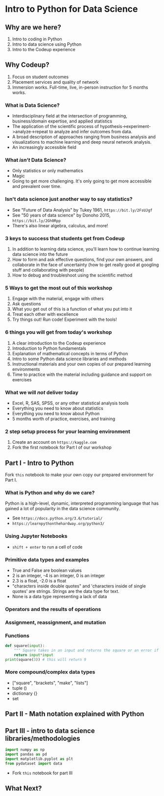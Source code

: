 # Intro to Python for Data Science

## Why are we here?
1. Intro to coding in Python
2. Intro to data science using Python
3. Intro to the Codeup experience

## Why Codeup?
1. Focus on student outcomes
2. Placement services and quality of network
3. Immersion works. Full-time, live, in-person instruction for 5 months works.

### What is Data Science?
- Interdisciplinary field at the intersection of programming, business/domain expertise, and applied statistics
- The application of the scientific process of hypothesis->experiment->analyze->repeat to analyze and infer outcomes from data.
- A broad description of approaches ranging from business analysis and visualizations to machine learning and deep neural network analysis.
- An increasingly accessible field

### What *isn't* Data Science?
- Only statistics or only mathematics
- Magic
- Going to get more challenging. It's only going to get more accessible and prevalent over time.

### Isn't data science just another way to say statistics?
- See "Future of Data Analysis" by Tukey 1961, `https://bit.ly/2FsUJgf`
- See "50 years of data science" by Donoho 2015, `https://bit.ly/2Gh0Rpp`
- There's also linear algebra, calculus, and more!

### 3 keys to success that students get from Codeup
1. In addition to learning data science, you'll learn how to continue learning data science into the future
2. How to form and ask effective questions, find your own answers, and collaborate in the face of uncertainty (how to get really good at googling stuff and collaborating with people)
3. How to debug and troubleshoot using the scientific method

### 5 Ways to get the most out of this workshop
1. Engage with the material, engage with others
2. Ask questions
3. What you get out of this is a function of what you put into it
4. Treat each other with excellence
5. Try things out! Run code! Experiment with the tools!

### 6 things you will get from today's workshop
1. A clear introduction to the Codeup experience
2. Introduction to Python fundamentals
3. Explanation of mathematical concepts in terms of Python
4. Intro to some Python data science libraries and methods
5. Instructional materials and your own copies of our prepared learning environments
6. Time to practice with the material including guidance and support on exercises

### What we will *not* deliver today
- Excel, R, SAS, SPSS, or any other statistical analysis tools
- Everything you need to know about statistics
- Everything you need to know about Python
- 5 months worth of practice, exercises, and training

### 2 step setup process for your learning environment
1. Create an account on `https://kaggle.com`
2. Fork the first notebook for Part I of our workshop

## Part I - Intro to Python
Fork `this` notebook to make your own copy our prepared environment for Part I.

### What is Python and why do we care?
Python is a high-level, dynamic, interpreted programming language that has gained a lot of popularity in the data science community.

- See `https://docs.python.org/3.6/tutorial/` 
- `https://learnpythonthehardway.org/python3/`

### Using Jupyter Notebooks
- `shift + enter` to run a cell of code

### Primitive data types and examples
- True and False are boolean values
- 2 is an integer, -4 is an integer, 0 is an integer
- 2.3 is a float, -2.0 is a float
- "characters inside double quotes" and 'characters inside of single quotes' are strings. Strings are the data type for text.
- None is a data type representing a lack of data

### Operators and the results of operations 

### Assignment, reassignment, and mutation 

### Functions
```python
def square(input):
    """ Square takes in an input and returns the square or an error if the input is not numeric"""
    return input*input
print(square(3)) # this will return 9
```

### More compound/complex data types

- ["square", "brackets", "make", "lists"]
- tuple ()
- dictionary {}
- set


## Part II - Math notation explained with Python


## Part III - intro to data science libraries/methodologies
```python
import numpy as np
import pandas as pd
import matplotlib.pyplot as plt
from pydataset import data
```




- Fork `this` notebook for part III

## What Next?

